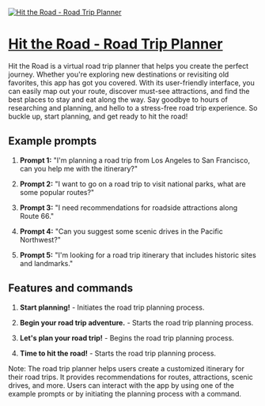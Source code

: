 [![Hit the Road - Road Trip Planner](https://files.oaiusercontent.com/file-a1286p3xLADy5Dzc7ce2zXXB?se=2123-10-17T10%3A48%3A49Z&sp=r&sv=2021-08-06&sr=b&rscc=max-age%3D31536000%2C%20immutable&rscd=attachment%3B%20filename%3D98cd31b5-644f-41af-bc87-c5d965dec9b7.png&sig=cVcJixDzeBNz248NlTYekwMGowaqUawJ07OzyOAv0hI%3D)](https://chat.openai.com/g/g-L2YV4n1Ot-hit-the-road-road-trip-planner)

# [Hit the Road - Road Trip Planner](https://chat.openai.com/g/g-L2YV4n1Ot-hit-the-road-road-trip-planner)

Hit the Road is a virtual road trip planner that helps you create the perfect journey. Whether you're exploring new destinations or revisiting old favorites, this app has got you covered. With its user-friendly interface, you can easily map out your route, discover must-see attractions, and find the best places to stay and eat along the way. Say goodbye to hours of researching and planning, and hello to a stress-free road trip experience. So buckle up, start planning, and get ready to hit the road!

## Example prompts

1. **Prompt 1:** "I'm planning a road trip from Los Angeles to San Francisco, can you help me with the itinerary?"

2. **Prompt 2:** "I want to go on a road trip to visit national parks, what are some popular routes?"

3. **Prompt 3:** "I need recommendations for roadside attractions along Route 66."

4. **Prompt 4:** "Can you suggest some scenic drives in the Pacific Northwest?"

5. **Prompt 5:** "I'm looking for a road trip itinerary that includes historic sites and landmarks."



## Features and commands

1. **Start planning!** - Initiates the road trip planning process.

2. **Begin your road trip adventure.** - Starts the road trip planning process.

3. **Let's plan your road trip!** - Begins the road trip planning process.

4. **Time to hit the road!** - Starts the road trip planning process.

Note: The road trip planner helps users create a customized itinerary for their road trips. It provides recommendations for routes, attractions, scenic drives, and more. Users can interact with the app by using one of the example prompts or by initiating the planning process with a command.